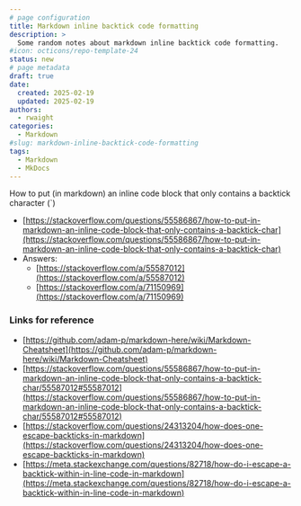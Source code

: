 ```yaml
---
# page configuration
title: Markdown inline backtick code formatting
description: >
  Some random notes about markdown inline backtick code formatting.
#icon: octicons/repo-template-24
status: new
# page metadata
draft: true
date:
  created: 2025-02-19
  updated: 2025-02-19
authors:
  - rwaight
categories:
  - Markdown
#slug: markdown-inline-backtick-code-formatting
tags:
  - Markdown
  - MkDocs
---
```


<!---  # Markdown code formatting notes and examples  --->
<!---  do not put an actual 'heading 1' if it is the same as the title  --->

How to put (in markdown) an inline code block that only contains a backtick character (`)

- [https://stackoverflow.com/questions/55586867/how-to-put-in-markdown-an-inline-code-block-that-only-contains-a-backtick-char](https://stackoverflow.com/questions/55586867/how-to-put-in-markdown-an-inline-code-block-that-only-contains-a-backtick-char)
- Answers:
    - [https://stackoverflow.com/a/55587012](https://stackoverflow.com/a/55587012)
    - [https://stackoverflow.com/a/71150969](https://stackoverflow.com/a/71150969)

<!--  example comment here  -->
<!--- another example comment --->

### Links for reference

- [https://github.com/adam-p/markdown-here/wiki/Markdown-Cheatsheet](https://github.com/adam-p/markdown-here/wiki/Markdown-Cheatsheet)
- [https://stackoverflow.com/questions/55586867/how-to-put-in-markdown-an-inline-code-block-that-only-contains-a-backtick-char/55587012#55587012](https://stackoverflow.com/questions/55586867/how-to-put-in-markdown-an-inline-code-block-that-only-contains-a-backtick-char/55587012#55587012)
- [https://stackoverflow.com/questions/24313204/how-does-one-escape-backticks-in-markdown](https://stackoverflow.com/questions/24313204/how-does-one-escape-backticks-in-markdown)
- [https://meta.stackexchange.com/questions/82718/how-do-i-escape-a-backtick-within-in-line-code-in-markdown](https://meta.stackexchange.com/questions/82718/how-do-i-escape-a-backtick-within-in-line-code-in-markdown)
<!---  ...  --->
